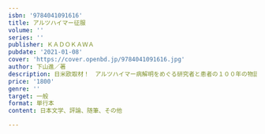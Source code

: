 ```yaml
---
isbn: '9784041091616'
title: アルツハイマー征服
volume: ''
series: ''
publisher: ＫＡＤＯＫＡＷＡ
pubdate: '2021-01-08'
cover: 'https://cover.openbd.jp/9784041091616.jpg'
author: 下山進／著
description: 日米欧取材！　アルツハイマー病解明をめぐる研究者と患者の１００年の物語
price: '1800'
genre: ''
target: 一般
format: 単行本
content: 日本文学、評論、随筆、その他

---
```

